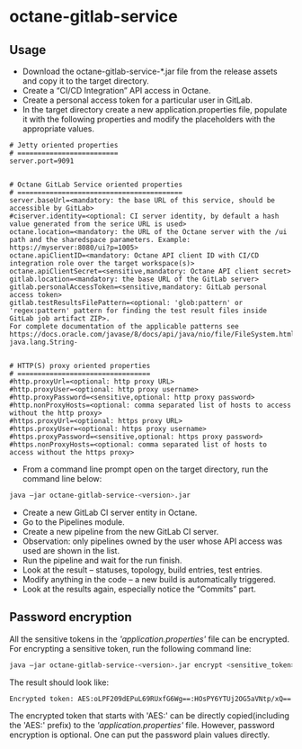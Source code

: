 # octane-gitlab-service

## Usage
- Download the octane-gitlab-service-*.jar file from the release assets and copy it to the target directory.
-	Create a “CI/CD Integration” API access in Octane.
-	Create a personal access token for a particular user in GitLab.
-	In the target directory create a new application.properties file, populate it with the following properties and modify the placeholders with the appropriate values.
```application.properties
# Jetty oriented properties
# =========================
server.port=9091


# Octane GitLab Service oriented properties
# =========================================
server.baseUrl=<mandatory: the base URL of this service, should be accessible by GitLab>
#ciserver.identity=<optional: CI server identity, by default a hash value generated from the serice URL is used>
octane.location=<mandatory: the URL of the Octane server with the /ui path and the sharedspace parameters. Example: https://myserver:8080/ui?p=1005>
octane.apiClientID=<mandatory: Octane API client ID with CI/CD integration role over the target workspace(s)>
octane.apiClientSecret=<sensitive,mandatory: Octane API client secret>
gitlab.location=<mandatory: the base URL of the GitLab server>
gitlab.personalAccessToken=<sensitive,mandatory: GitLab personal access token>
gitlab.testResultsFilePattern=<optional: 'glob:pattern' or 'regex:pattern' pattern for finding the test result files inside GitLab job artifact ZIP>.
For complete documentation of the applicable patterns see https://docs.oracle.com/javase/8/docs/api/java/nio/file/FileSystem.html#getPathMatcher-java.lang.String-


# HTTP(S) proxy oriented properties
# =================================
#http.proxyUrl=<optional: http proxy URL>
#http.proxyUser=<optional: http proxy username>
#http.proxyPassword=<sensitive,optional: http proxy password>
#http.nonProxyHosts=<optional: comma separated list of hosts to access without the http proxy>
#https.proxyUrl=<optional: https proxy URL>
#https.proxyUser=<optional: https proxy username>
#https.proxyPassword=<sensitive,optional: https proxy password>
#https.nonProxyHosts=<optional: comma separated list of hosts to access without the https proxy>
```
-	From a command line prompt open on the target directory, run the command line below:
```bash
java –jar octane-gitlab-service-<version>.jar
```
-	Create a new GitLab CI server entity in Octane.
-	Go to the Pipelines module.
-	Create a new pipeline from the new GitLab CI server.
-	Observation: only pipelines owned by the user whose API access was used are shown in the list.
-	Run the pipeline and wait for the run finish.
-	Look at the result – statuses, topology, build entries, test entries.
-	Modify anything in the code – a new build is automatically triggered.
-	Look at the results again, especially notice the “Commits” part.

## Password encryption

All the sensitive tokens in the *'application.properties'* file can be encrypted. For encrypting a sensitive token, run the following command line:

```bash
java –jar octane-gitlab-service-<version>.jar encrypt <sensitive_token>
``` 

The result should look like:

```bash
Encrypted token: AES:oLPF209dEPuL69RUxfG6Wg==:HOsPY6YTUj2OG5aVNtp/xQ==
```

The encrypted token that starts with 'AES:' can be directly copied(including the 'AES:' prefix) to the *'application.properties'* file.
However, password encryption is optional. One can put the password plain values directly.
